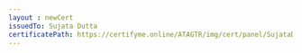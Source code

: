 ```yaml
--- 
layout : newCert 
issuedTo: Sujata Dutta
certificatePath: https://certifyme.online/ATAGTR/img/cert/panel/SujataDutta_80a4b.png
--- 
```

